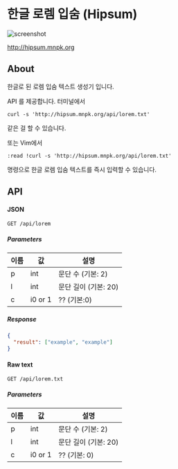 # 한글 로렘 입숨 (Hipsum)

![screenshot](http://i.imgur.com/ugIlfIz.jpg)

http://hipsum.mnpk.org

## About
한글로 된 로렘 입숨 텍스트 생성기 입니다. 

API 를 제공합니다. 터미널에서 
```
curl -s 'http://hipsum.mnpk.org/api/lorem.txt'
```
같은 걸 할 수 있습니다. 

또는 Vim에서 
```
:read !curl -s 'http://hipsum.mnpk.org/api/lorem.txt'
```
명령으로 한글 로렘 입숨 텍스트를 즉시 입력할 수 있습니다.

## API
#### JSON
```
GET /api/lorem
```

##### Parameters

|이름|값|설명|
|----|--|----|
|p|int|문단 수 (기본: 2)|
|l|int|문단 길이 (기본: 20)|
|c|i0 or 1|?? (기본:0)|

##### Response
```json
{
  "result": ["example", "example"]
}
``` 

#### Raw text
```
GET /api/lorem.txt
```

##### Parameters

|이름|값|설명|
|----|--|----|
|p|int|문단 수 (기본: 2)|
|l|int|문단 길이 (기본: 20)|
|c|i0 or 1|?? (기본: 0)|
